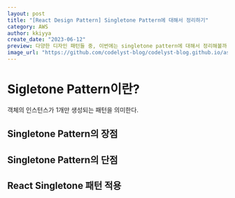 ```yaml
---
layout: post
title: "[React Design Pattern] Singletone Pattern에 대해서 정리하기"
category: AWS
author: kkiyya
create_date: "2023-06-12"
preview: 다양한 디자인 패턴들 중, 이번에는 singletone pattern에 대해서 정리해볼까 합니다.
image_url: "https://github.com/codelyst-blog/codelyst-blog.github.io/assets/55094745/8d1e4cb0-bb72-4b7e-80d6-17bb36b23da1"
---
```


# Sigletone Pattern이란?

객체의 인스턴스가 1개만 생성되는 패턴을 의미한다.

## Singletone Pattern의 장점

## Singletone Pattern의 단점

## React Singletone 패턴 적용
